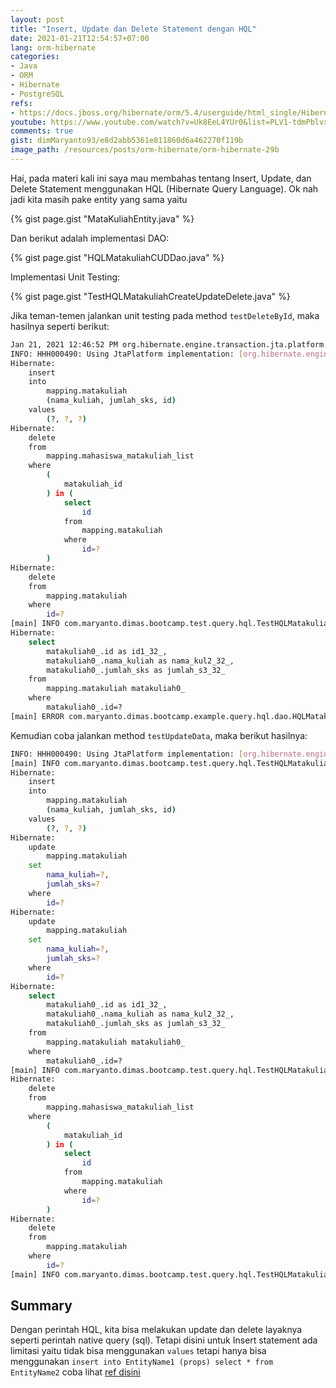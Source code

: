 ```yaml
---
layout: post
title: "Insert, Update dan Delete Statement dengan HQL"
date: 2021-01-21T12:54:57+07:00
lang: orm-hibernate
categories:
- Java
- ORM
- Hibernate
- PostgreSQL
refs: 
- https://docs.jboss.org/hibernate/orm/5.4/userguide/html_single/Hibernate_User_Guide.html#hql
youtube: https://www.youtube.com/watch?v=Uk8EeL4YUr0&list=PLV1-tdmPblvxHxNh867D1JR4u52LgzeIr&index=35&t=2462s
comments: true
gist: dimMaryanto93/e8d2abb5361e811860d6a462270f119b
image_path: /resources/posts/orm-hibernate/orm-hibernate-29b
---
```


Hai, pada materi kali ini saya mau membahas tentang Insert, Update, dan Delete Statement menggunakan HQL (Hibernate Query Language). Ok nah jadi kita masih pake entity yang sama yaitu 

{% gist page.gist "MataKuliahEntity.java" %}

Dan berikut adalah implementasi DAO:

{% gist page.gist "HQLMatakuliahCUDDao.java" %}

Implementasi Unit Testing: 

{% gist page.gist "TestHQLMatakuliahCreateUpdateDelete.java" %}

Jika teman-temen jalankan unit testing pada method `testDeleteById`, maka hasilnya seperti berikut:

```bash
Jan 21, 2021 12:46:52 PM org.hibernate.engine.transaction.jta.platform.internal.JtaPlatformInitiator initiateService
INFO: HHH000490: Using JtaPlatform implementation: [org.hibernate.engine.transaction.jta.platform.internal.NoJtaPlatform]
Hibernate: 
    insert 
    into
        mapping.matakuliah
        (nama_kuliah, jumlah_sks, id) 
    values
        (?, ?, ?)
Hibernate: 
    delete 
    from
        mapping.mahasiswa_matakuliah_list 
    where
        (
            matakuliah_id
        ) in (
            select
                id 
            from
                mapping.matakuliah 
            where
                id=?
        )
Hibernate: 
    delete 
    from
        mapping.matakuliah 
    where
        id=?
[main] INFO com.maryanto.dimas.bootcamp.test.query.hql.TestHQLMatakuliahCreateUpdateDelete - Data berhasil di hapus? true
Hibernate: 
    select
        matakuliah0_.id as id1_32_,
        matakuliah0_.nama_kuliah as nama_kul2_32_,
        matakuliah0_.jumlah_sks as jumlah_s3_32_ 
    from
        mapping.matakuliah matakuliah0_ 
    where
        matakuliah0_.id=?
[main] ERROR com.maryanto.dimas.bootcamp.example.query.hql.dao.HQLMatakuliahCUDDao - data not found
```

Kemudian coba jalankan method `testUpdateData`, maka berikut hasilnya:

```bash
INFO: HHH000490: Using JtaPlatform implementation: [org.hibernate.engine.transaction.jta.platform.internal.NoJtaPlatform]
[main] INFO com.maryanto.dimas.bootcamp.test.query.hql.TestHQLMatakuliahCreateUpdateDelete - sebelum di updated: MataKuliahEntity(id=9e5ab8c0-fade-4da3-bcf1-9620db5b0412, nama=Matakuliah lama, sks=2)
Hibernate: 
    insert 
    into
        mapping.matakuliah
        (nama_kuliah, jumlah_sks, id) 
    values
        (?, ?, ?)
Hibernate: 
    update
        mapping.matakuliah 
    set
        nama_kuliah=?,
        jumlah_sks=? 
    where
        id=?
Hibernate: 
    update
        mapping.matakuliah 
    set
        nama_kuliah=?,
        jumlah_sks=? 
    where
        id=?
Hibernate: 
    select
        matakuliah0_.id as id1_32_,
        matakuliah0_.nama_kuliah as nama_kul2_32_,
        matakuliah0_.jumlah_sks as jumlah_s3_32_ 
    from
        mapping.matakuliah matakuliah0_ 
    where
        matakuliah0_.id=?
[main] INFO com.maryanto.dimas.bootcamp.test.query.hql.TestHQLMatakuliahCreateUpdateDelete - setelah di updated: MataKuliahEntity(id=9e5ab8c0-fade-4da3-bcf1-9620db5b0412, nama=Matakuliah baru, sks=2)
Hibernate: 
    delete 
    from
        mapping.mahasiswa_matakuliah_list 
    where
        (
            matakuliah_id
        ) in (
            select
                id 
            from
                mapping.matakuliah 
            where
                id=?
        )
Hibernate: 
    delete 
    from
        mapping.matakuliah 
    where
        id=?
[main] INFO com.maryanto.dimas.bootcamp.test.query.hql.TestHQLMatakuliahCreateUpdateDelete - destroy hibernate session!
```

## Summary

Dengan perintah HQL, kita bisa melakukan update dan delete layaknya seperti perintah native query (sql). Tetapi disini untuk Insert statement ada limitasi yaitu tidak bisa menggunakan `values` tetapi hanya bisa menggunakan `insert into EntityName1 (props) select * from EntityName2` coba lihat [ref disini](https://docs.jboss.org/hibernate/orm/5.4/userguide/html_single/Hibernate_User_Guide.html#hql-insert)